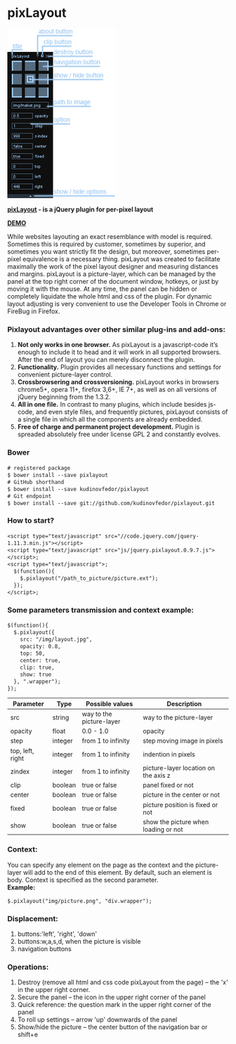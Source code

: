 # pixLayout
![Model pixLayout](demo/img/model.png)

**[pixLayout](http://pixlayout.polycreative.ru) - is a jQuery plugin for per-pixel layout**

**[DEMO](http://pixlayout.polycreative.ru/test.html)**

While websites layouting an exact resemblance with model is required. Sometimes this is required by customer, sometimes by superior, and sometimes you want strictly fit the design, but moreover, sometimes per-pixel equivalence is a necessary thing. pixLayout was created to facilitate maximally the work of the pixel layout designer and measuring distances and margins. pixLayout is a picture-layer, which can be managed by the panel at the top right corner of the document window, hotkeys, or just by moving it with the mouse. At any time, the panel can be hidden or completely liquidate the whole html and css of the plugin. For dynamic layout adjusting is very convenient to use the Developer Tools in Chrome or FireBug in Firefox.

### Pixlayout advantages over other similar plug-ins and add-ons:
1. **Not only works in one browser.** As pixLayout is a javascript-code it’s enough to include it to head and it will work in all supported browsers. After the end of layout you can merely disconnect the plugin.
2. **Functionality.** Plugin provides all necessary functions and settings for convenient picture-layer control.
3. **Crossbrowsering and crossversioning.** pixLayout works in browsers chrome5+, opera 11+, firefox 3,6+, IE 7+, as well as on all versions of jQuery beginning from the 1.3.2.
4. **All in one file.** In contrast to many plugins, which include besides js-code, and even style files, and frequently  pictures, pixLayout consists of a single file in which all the components are already embedded.
5. **Free of charge and permanent project development.** Plugin is spreaded absolutely free under license GPL 2 and constantly evolves.

### Bower
```
# registered package
$ bower install --save pixlayout
# GitHub shorthand
$ bower install --save kudinovfedor/pixlayout
# Git endpoint
$ bower install --save git://github.com/kudinovfedor/pixlayout.git
```

### How to start?
```
<script type="text/javascript" src="//code.jquery.com/jquery-1.11.3.min.js"></script>
<script type="text/javascript" src="js/jquery.pixlayout.0.9.7.js"></script>;
<script type="text/javascript">;
  $(function(){
    $.pixlayout("/path_to_picture/picture.ext");
  });
</script>;
```

### Some parameters transmission and context example:
```
$(function(){
  $.pixlayout({
    src: "/img/layout.jpg",
    opacity: 0.8,
    top: 50,
    center: true,
    clip: true,
    show: true
  }, ".wrapper");
});
```
Parameter | Type | Possible values | Description
--------- | ---- | --------------- | -----------
src | string | way to the picture-layer | way to the picture-layer |
opacity |	float |	0.0 - 1.0 | opacity
step |	integer |	from 1 to infinity |	step moving image in pixels
top, left, right |	integer |	from 1 to infinity |	indention in pixels
zindex |	integer |	from 1 to infinity |	picture-layer location on the axis z
clip | boolean |	true or false |	panel fixed or not
center | boolean |	true or false |	picture in the center or not
fixed |	boolean |	true or false |	picture position is fixed or not
show | boolean |	true or false |	show the picture when loading or not

### Context:
You can specify any element on the page as the context and the picture-layer will add to the end of this element. By default, such an element is body. Context is specified as the second parameter.<br/>
**Example:**
```
$.pixlayout("img/picture.png", "div.wrapper");
```

### Displacement:
1. buttons:'left', 'right', 'down'
2. buttons:w,a,s,d, when the picture is visible
2. navigation buttons

### Operations:
1. Destroy (remove all html and css code pixLayout from the page) – the 'x' in the upper right corner.
2. Secure the panel – the icon in the upper right corner of the panel
3. Quick reference: the question mark in the upper right corner of the panel
4. To roll up settings – arrow 'up' downwards of the panel
5. Show/hide the picture – the center button of the navigation bar or shift+e
